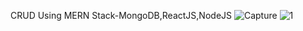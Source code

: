 CRUD Using MERN Stack-MongoDB,ReactJS,NodeJS
![Capture](https://user-images.githubusercontent.com/72505248/139061285-8926ab3b-a582-45fb-adfe-de1139924f09.PNG)
![1](https://user-images.githubusercontent.com/72505248/139061328-02ef1884-9d16-4745-8a49-9f3815372b29.PNG)
